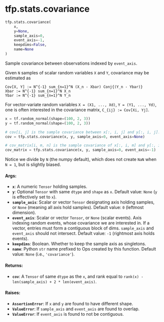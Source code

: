 <div itemscope itemtype="http://developers.google.com/ReferenceObject">
<meta itemprop="name" content="tfp.stats.covariance" />
<meta itemprop="path" content="Stable" />
</div>

# tfp.stats.covariance

``` python
tfp.stats.covariance(
    x,
    y=None,
    sample_axis=0,
    event_axis=-1,
    keepdims=False,
    name=None
)
```

Sample covariance between observations indexed by `event_axis`.

Given `N` samples of scalar random variables `X` and `Y`, covariance may be
estimated as

```none
Cov[X, Y] := N^{-1} sum_{n=1}^N (X_n - Xbar) Conj{(Y_n - Ybar)}
Xbar := N^{-1} sum_{n=1}^N X_n
Ybar := N^{-1} sum_{n=1}^N Y_n
```

For vector-variate random variables `X = (X1, ..., Xd)`, `Y = (Y1, ..., Yd)`,
one is often interested in the covariance matrix, `C_{ij} := Cov[Xi, Yj]`.

```python
x = tf.random_normal(shape=(100, 2, 3))
y = tf.random_normal(shape=(100, 2, 3))

# cov[i, j] is the sample covariance between x[:, i, j] and y[:, i, j].
cov = tfp.stats.covariance(x, y, sample_axis=0, event_axis=None)

# cov_matrix[i, m, n] is the sample covariance of x[:, i, m] and y[:, i, n]
cov_matrix = tfp.stats.covariance(x, y, sample_axis=0, event_axis=-1)
```

Notice we divide by `N` (the numpy default), which does not create `NaN`
when `N = 1`, but is slightly biased.

#### Args:

* <b>`x`</b>:  A numeric `Tensor` holding samples.
* <b>`y`</b>:  Optional `Tensor` with same `dtype` and `shape` as `x`.
    Default value: `None` (`y` is effectively set to `x`).
* <b>`sample_axis`</b>: Scalar or vector `Tensor` designating axis holding samples, or
    `None` (meaning all axis hold samples).
    Default value: `0` (leftmost dimension).
* <b>`event_axis`</b>:  Scalar or vector `Tensor`, or `None` (scalar events).
    Axis indexing random events, whose covariance we are interested in.
    If a vector, entries must form a contiguous block of dims. `sample_axis`
    and `event_axis` should not intersect.
    Default value: `-1` (rightmost axis holds events).
* <b>`keepdims`</b>:  Boolean.  Whether to keep the sample axis as singletons.
* <b>`name`</b>: Python `str` name prefixed to Ops created by this function.
        Default value: `None` (i.e., `'covariance'`).


#### Returns:

* <b>`cov`</b>: A `Tensor` of same `dtype` as the `x`, and rank equal to
    `rank(x) - len(sample_axis) + 2 * len(event_axis)`.


#### Raises:

* <b>`AssertionError`</b>:  If `x` and `y` are found to have different shape.
* <b>`ValueError`</b>:  If `sample_axis` and `event_axis` are found to overlap.
* <b>`ValueError`</b>:  If `event_axis` is found to not be contiguous.